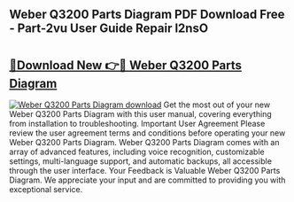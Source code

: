 ## Weber Q3200 Parts Diagram PDF Download Free - Part-2vu User Guide Repair l2nsO

# <h2><a href="http://dfl9lq.blite.top/?on=Weber+Q3200+Parts+Diagram">🔗Download New 👉🔴 Weber Q3200 Parts Diagram</a></h2>

[![Weber Q3200 Parts Diagram download](https://i.imgur.com/lujVjoI.png)](http://dfl9lq.blite.top/?on=Weber+Q3200+Parts+Diagram)
Get the most out of your new Weber Q3200 Parts Diagram with this user manual, covering everything from installation to troubleshooting. Important User Agreement Please review the user agreement terms and conditions before operating your new Weber Q3200 Parts Diagram. Weber Q3200 Parts Diagram comes with an array of advanced features, including voice recognition, customizable settings, multi-language support, and automatic backups, all accessible through the user interface. Your Feedback is Valuable Weber Q3200 Parts Diagram. We appreciate your input and are committed to providing you with exceptional service.
